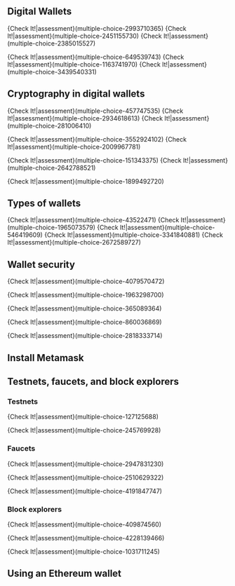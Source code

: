 ## Digital Wallets

{Check It!|assessment}(multiple-choice-2993710365)
{Check It!|assessment}(multiple-choice-2451155730)
{Check It!|assessment}(multiple-choice-2385015527)

{Check It!|assessment}(multiple-choice-649539743)
{Check It!|assessment}(multiple-choice-1163741970)
{Check It!|assessment}(multiple-choice-3439540331)


## Cryptography in digital wallets

{Check It!|assessment}(multiple-choice-457747535)
{Check It!|assessment}(multiple-choice-2934618613)
{Check It!|assessment}(multiple-choice-281006410)

{Check It!|assessment}(multiple-choice-3552924102)
{Check It!|assessment}(multiple-choice-2009967781)

{Check It!|assessment}(multiple-choice-151343375)
{Check It!|assessment}(multiple-choice-2642788521)

{Check It!|assessment}(multiple-choice-1899492720)


## Types of wallets

{Check It!|assessment}(multiple-choice-43522471)
{Check It!|assessment}(multiple-choice-1965073579)
{Check It!|assessment}(multiple-choice-546419609)
{Check It!|assessment}(multiple-choice-3341840881)
{Check It!|assessment}(multiple-choice-2672589727)


## Wallet security

{Check It!|assessment}(multiple-choice-4079570472)

{Check It!|assessment}(multiple-choice-1963298700)

{Check It!|assessment}(multiple-choice-365089364)

{Check It!|assessment}(multiple-choice-860036869)

{Check It!|assessment}(multiple-choice-2818333714)


## Install Metamask



## Testnets, faucets, and block explorers

### Testnets
{Check It!|assessment}(multiple-choice-127125688)

{Check It!|assessment}(multiple-choice-245769928)

### Faucets
{Check It!|assessment}(multiple-choice-2947831230)

{Check It!|assessment}(multiple-choice-2510629322)

{Check It!|assessment}(multiple-choice-4191847747)

### Block explorers
{Check It!|assessment}(multiple-choice-409874560)

{Check It!|assessment}(multiple-choice-4228139466)

{Check It!|assessment}(multiple-choice-1031711245)

## Using an Ethereum wallet 

